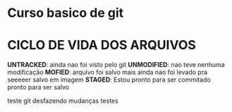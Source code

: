 # Curso basico de git
# CICLO DE VIDA DOS ARQUIVOS 

**UNTRACKED**: ainda nao foi visto pelo git
**UNMODIFIED**: nao teve nenhuma modificação 
**MOFIED**: arquivo foi salvo mais ainda nao foi levado pra seeeeer salvo em imagem 
**STAGED**: Estou pronto para ser commitado pronto para ser salvo

teste git desfazendo mudanças testes
